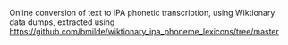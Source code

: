 Online conversion of text to IPA phonetic transcription, using Wiktionary data dumps, extracted using https://github.com/bmilde/wiktionary_ipa_phoneme_lexicons/tree/master
